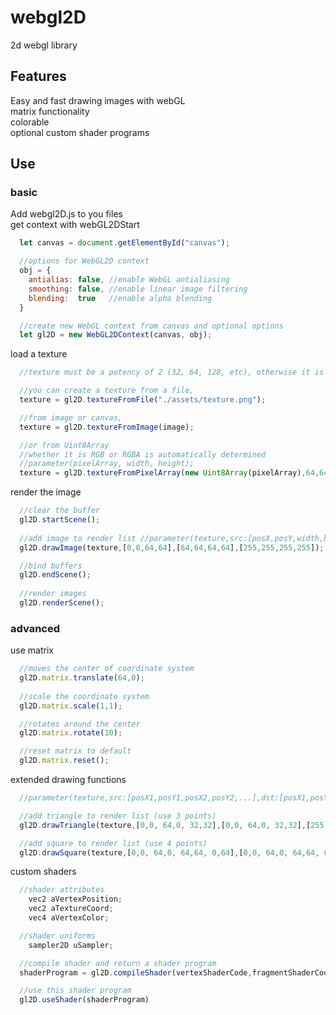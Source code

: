 # webgl2D
2d webgl library<br>
## Features
Easy and fast drawing images with webGL<br>
matrix functionality<br>
colorable<br>
optional custom shader programs<br>
## Use
### basic
Add webgl2D.js to you files<br>
get context with webGL2DStart<br>
````js
  let canvas = document.getElementById("canvas");

  //options for WebGL2D context
  obj = {
    antialias: false, //enable WebGL antialiasing
    smoothing: false, //enable linear image filtering
    blending:  true   //enable alpha blending
  }

  //create new WebGL context from canvas and optional options
  let gl2D = new WebGL2DContext(canvas, obj);
````
load a texture<br>
````js
  //texture must be a potency of 2 (32, 64, 128, etc), otherwise it is enlarged when created

  //you can create a texture from a file,
  texture = gl2D.textureFromFile("./assets/texture.png");

  //from image or canvas,
  texture = gl2D.textureFromImage(image);

  //or from Uint8Array 
  //whether it is RGB or RGBA is automatically determined
  //parameter(pixelArray, width, height);
  texture = gl2D.textureFromPixelArray(new Uint8Array(pixelArray),64,64);
````
render the image<br>
````js
  //clear the buffer
  gl2D.startScene();
  
  //add image to render list //parameter(texture,src:[posX,posY,width,height],dst:[posX,posY,width,height],[color:[r,g,b,a]])
  gl2D.drawImage(texture,[0,0,64,64],[64,64,64,64],[255,255,255,255]);

  //bind buffers
  gl2D.endScene();
  
  //render images
  gl2D.renderScene();
````
### advanced
use matrix<br>
````js
  //moves the center of coordinate system
  gl2D.matrix.translate(64,0);
  
  //scale the coordinate system
  gl2D.matrix.scale(1,1);

  //rotates around the center
  gl2D.matrix.rotate(10);

  //reset matrix to default
  gl2D.matrix.reset();
````
extended drawing functions<br>
````js
  //parameter(texture,src:[posX1,posY1,posX2,posY2,...],dst:[posX1,posY1,posX2,posY2,...],color:[r,g,b,a, r,g,b,a,...])

  //add triangle to render list (use 3 points)
  gl2D.drawTriangle(texture,[0,0, 64,0, 32,32],[0,0, 64,0, 32,32],[255,0,0,255, 0,255,0,255, 0,0,255,255]);

  //add square to render list (use 4 points)
  gl2D.drawSquare(texture,[0,0, 64,0, 64,64, 0,64],[0,0, 64,0, 64,64, 0,64],[255,255,255,255, 255,255,255,255, 255,255,255,255, 255,255,255,255]);
````
custom shaders<br>
````js
  //shader attributes
    vec2 aVertexPosition;
    vec2 aTextureCoord;
    vec4 aVertexColor;

  //shader uniforms
    sampler2D uSampler;

  //compile shader and return a shader program
  shaderProgram = gl2D.compileShader(vertexShaderCode,fragmentShaderCode)

  //use this shader program 
  gl2D.useShader(shaderProgram)
````
